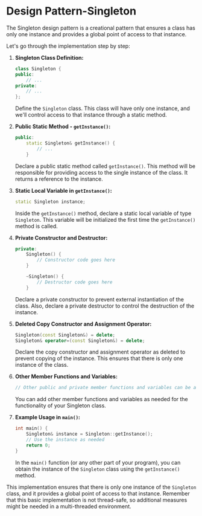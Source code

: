 # Design Pattern-Singleton

The Singleton design pattern is a creational pattern that ensures a class has only one instance and provides a global point of access to that instance.

Let's go through the implementation step by step:

1.  **Singleton Class Definition:**

    ```cpp
    class Singleton {
    public:
        // ...
    private:
        // ...
    };
    ```

    Define the `Singleton` class. This class will have only one instance, and we'll control access to that instance through a static method.
2.  **Public Static Method - `getInstance()`:**

    ```cpp
    public:
        static Singleton& getInstance() {
            // ...
        }
    ```

    Declare a public static method called `getInstance()`. This method will be responsible for providing access to the single instance of the class. It returns a reference to the instance.
3.  **Static Local Variable in `getInstance()`:**

    ```cpp
    static Singleton instance;
    ```

    Inside the `getInstance()` method, declare a static local variable of type `Singleton`. This variable will be initialized the first time the `getInstance()` method is called.
4.  **Private Constructor and Destructor:**

    ```cpp
    private:
        Singleton() {
            // Constructor code goes here
        }

        ~Singleton() {
            // Destructor code goes here
        }
    ```

    Declare a private constructor to prevent external instantiation of the class. Also, declare a private destructor to control the destruction of the instance.
5.  **Deleted Copy Constructor and Assignment Operator:**

    ```cpp
    Singleton(const Singleton&) = delete;
    Singleton& operator=(const Singleton&) = delete;
    ```

    Declare the copy constructor and assignment operator as deleted to prevent copying of the instance. This ensures that there is only one instance of the class.
6.  **Other Member Functions and Variables:**

    ```cpp
    // Other public and private member functions and variables can be added here
    ```

    You can add other member functions and variables as needed for the functionality of your Singleton class.
7.  **Example Usage in `main()`:**

    ```cpp
    int main() {
        Singleton& instance = Singleton::getInstance();
        // Use the instance as needed
        return 0;
    }
    ```

    In the `main()` function (or any other part of your program), you can obtain the instance of the `Singleton` class using the `getInstance()` method.

This implementation ensures that there is only one instance of the `Singleton` class, and it provides a global point of access to that instance. Remember that this basic implementation is not thread-safe, so additional measures might be needed in a multi-threaded environment.

